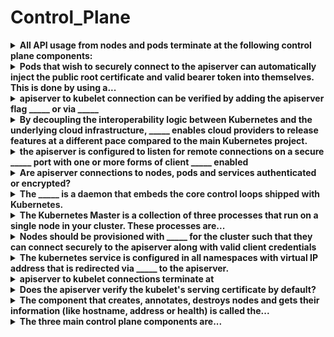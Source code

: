 # Control_Plane 

<details>
<summary>
<b>All API usage from nodes and pods terminate at the following control plane components:</b>
</summary>
apiserver only.
</details>

<details>
<summary>
<b>Pods that wish to securely connect to the apiserver can automatically inject the public root certificate and valid bearer token into themselves. This is done by using a...</b>
</summary>
service account
</details>

<details>
<summary>
<b>apiserver to kubelet connection can be verified by adding the apiserver flag _____ or via _____</b>
</summary>
<b>--kubelet-certificate-authority</b>
<b>
</b>SSH tunneling
</details>

<details>
<summary>
<b>By decoupling the interoperability logic between Kubernetes and the underlying cloud infrastructure, _____ enables cloud providers to release features at a different pace compared to the main Kubernetes project.</b>
</summary>
cloud-controller-manager
</details>

<details>
<summary>
<b>the apiserver is configured to listen for remote connections on a secure _____ port with one or more forms of client _____ enabled</b>
</summary>
HTTPS
authentication
</details>

<details>
<summary>
<b>Are <b>apiserver</b>&nbsp;connections to <b>nodes, pods and services</b>&nbsp;authenticated or encrypted?</b>
</summary>
They can run over HTTPS but will NOT validate the certificate :(
</details>

<details>
<summary>
<b><span style="color: rgb(34, 34, 34);">The _____ is a daemon that embeds the core control loops shipped with Kubernetes.&nbsp;</span></b>
</summary>
<span style="color: rgb(34, 34, 34);">kube-controller-manager</span>
</details>

<details>
<summary>
<b>The Kubernetes Master is a collection of three processes that run on a single node in your cluster. These processes are...</b>
</summary>
apiserver, scheduler, controller-manager
</details>

<details>
<summary>
<b>Nodes should be provisioned with _____ for the cluster such that they can connect securely to the apiserver along with valid client credentials</b>
</summary>
public root certificate
</details>

<details>
<summary>
<b>The <b>kubernetes </b>service is configured in all namespaces&nbsp;with virtual IP address that is redirected via _____ to the apiserver.</b>
</summary>
kube-proxy
</details>

<details>
<summary>
<b>apiserver to kubelet connections terminate at</b>
</summary>
the kubelet's HTTPS endpoint
</details>

<details>
<summary>
<b>Does the <b>apiserver</b> verify the <b>kubelet's</b> serving certificate by default?</b>
</summary>
No. The connection is subject to MITM attacks by default.
</details>

<details>
<summary>
<b>The component that creates, annotates, destroys nodes and gets their information (like hostname, address or health) is called the...</b>
</summary>
Node controller
</details>

<details>
<summary>
<b>The three main control plane components are...</b>
</summary>
kubelets, master, etcd
</details>

